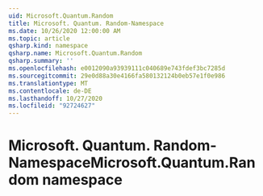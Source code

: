 ```yaml
---
uid: Microsoft.Quantum.Random
title: Microsoft. Quantum. Random-Namespace
ms.date: 10/26/2020 12:00:00 AM
ms.topic: article
qsharp.kind: namespace
qsharp.name: Microsoft.Quantum.Random
qsharp.summary: ''
ms.openlocfilehash: e0012090a93939111c040689e743fdef3bc7285d
ms.sourcegitcommit: 29e0d88a30e4166fa580132124b0eb57e1f0e986
ms.translationtype: MT
ms.contentlocale: de-DE
ms.lasthandoff: 10/27/2020
ms.locfileid: "92724627"
---
```

# <a name="microsoftquantumrandom-namespace"></a><span data-ttu-id="10668-102">Microsoft. Quantum. Random-Namespace</span><span class="sxs-lookup"><span data-stu-id="10668-102">Microsoft.Quantum.Random namespace</span></span>



